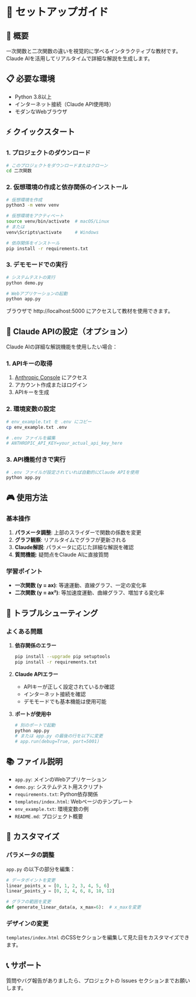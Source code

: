 # 🚀 セットアップガイド

## 🎯 概要

一次関数と二次関数の違いを視覚的に学べるインタラクティブな教材です。
Claude AIを活用してリアルタイムで詳細な解説を生成します。

## 📋 必要な環境

- Python 3.8以上
- インターネット接続（Claude API使用時）
- モダンなWebブラウザ

## ⚡ クイックスタート

### 1. プロジェクトのダウンロード

```bash
# このプロジェクトをダウンロードまたはクローン
cd 二次関数
```

### 2. 仮想環境の作成と依存関係のインストール

```bash
# 仮想環境を作成
python3 -m venv venv

# 仮想環境をアクティベート
source venv/bin/activate  # macOS/Linux
# または
venv\Scripts\activate     # Windows

# 依存関係をインストール
pip install -r requirements.txt
```

### 3. デモモードでの実行

```bash
# システムテストの実行
python demo.py

# Webアプリケーションの起動
python app.py
```

ブラウザで http://localhost:5000 にアクセスして教材を使用できます。

## 🔑 Claude APIの設定（オプション）

Claude AIの詳細な解説機能を使用したい場合：

### 1. APIキーの取得

1. [Anthropic Console](https://console.anthropic.com/) にアクセス
2. アカウント作成またはログイン
3. APIキーを生成

### 2. 環境変数の設定

```bash
# env_example.txt を .env にコピー
cp env_example.txt .env

# .env ファイルを編集
# ANTHROPIC_API_KEY=your_actual_api_key_here
```

### 3. API機能付きで実行

```bash
# .env ファイルが設定されていれば自動的にClaude APIを使用
python app.py
```

## 🎮 使用方法

### 基本操作

1. **パラメータ調整**: 上部のスライダーで関数の係数を変更
2. **グラフ観察**: リアルタイムでグラフが更新される
3. **Claude解説**: パラメータに応じた詳細な解説を確認
4. **質問機能**: 疑問点をClaude AIに直接質問

### 学習ポイント

- **一次関数 (y = ax)**: 等速運動、直線グラフ、一定の変化率
- **二次関数 (y = ax²)**: 等加速度運動、曲線グラフ、増加する変化率

## 🔧 トラブルシューティング

### よくある問題

1. **依存関係のエラー**
   ```bash
   pip install --upgrade pip setuptools
   pip install -r requirements.txt
   ```

2. **Claude APIエラー**
   - APIキーが正しく設定されているか確認
   - インターネット接続を確認
   - デモモードでも基本機能は使用可能

3. **ポートが使用中**
   ```bash
   # 別のポートで起動
   python app.py
   # または app.py の最後の行を以下に変更
   # app.run(debug=True, port=5001)
   ```

## 📚 ファイル説明

- `app.py`: メインのWebアプリケーション
- `demo.py`: システムテスト用スクリプト
- `requirements.txt`: Python依存関係
- `templates/index.html`: Webページのテンプレート
- `env_example.txt`: 環境変数の例
- `README.md`: プロジェクト概要

## 🤝 カスタマイズ

### パラメータの調整

`app.py` の以下の部分を編集：

```python
# データポイントを変更
linear_points_x = [0, 1, 2, 3, 4, 5, 6]
linear_points_y = [0, 2, 4, 6, 8, 10, 12]

# グラフの範囲を変更
def generate_linear_data(a, x_max=6):  # x_maxを変更
```

### デザインの変更

`templates/index.html` のCSSセクションを編集して見た目をカスタマイズできます。

## 📞 サポート

質問やバグ報告がありましたら、プロジェクトの Issues セクションまでお願いします。 